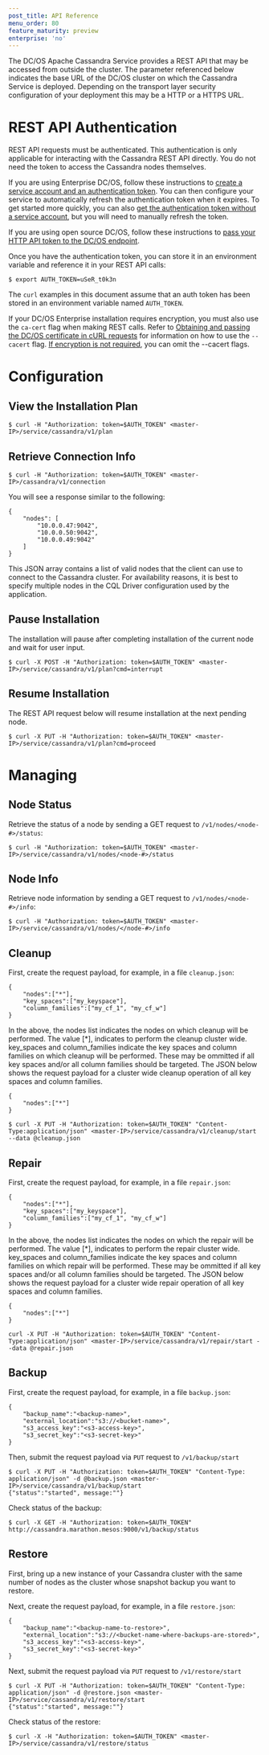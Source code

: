 ```yaml
---
post_title: API Reference
menu_order: 80
feature_maturity: preview
enterprise: 'no'
---
```


The DC/OS Apache Cassandra Service provides a REST API that may be accessed from outside the cluster. The <master-IP> parameter referenced below indicates the base URL of the DC/OS cluster on which the Cassandra Service is deployed. Depending on the transport layer security configuration of your deployment this may be a HTTP or a HTTPS URL.

<a name="#rest-auth"></a>
# REST API Authentication

REST API requests must be authenticated. This authentication is only applicable for interacting with the Cassandra REST API directly. You do not need the token to access the Cassandra nodes themselves.
 
If you are using Enterprise DC/OS, follow these instructions to [create a service account and an authentication token](https://docs.mesosphere.com/1.8/administration/id-and-access-mgt/service-auth/custom-service-auth/). You can then configure your service to automatically refresh the authentication token when it expires. To get started more quickly, you can also [get the authentication token without a service account](https://docs.mesosphere.com/1.8/administration/id-and-access-mgt/iam-api/), but you will need to manually refresh the token.

If you are using open source DC/OS, follow these instructions to [pass your HTTP API token to the DC/OS endpoint](https://dcos.io/docs/1.8/administration/id-and-access-mgt/iam-api/).

Once you have the authentication token, you can store it in an environment variable and reference it in your REST API calls:

```
$ export AUTH_TOKEN=uSeR_t0k3n
```

The `curl` examples in this document assume that an auth token has been stored in an environment variable named `AUTH_TOKEN`.

If your DC/OS Enterprise installation requires encryption, you must also use the `ca-cert` flag when making REST calls. Refer to [Obtaining and passing the DC/OS certificate in cURL requests](https://docs.mesosphere.com/1.8/administration/tls-ssl/#get-dcos-cert) for information on how to use the `--cacert` flag. [If encryption is not required](https://docs.mesosphere.com/1.8/administration/tls-ssl/), you can omit the --cacert flags.

# Configuration

## View the Installation Plan

```
$ curl -H "Authorization: token=$AUTH_TOKEN" <master-IP>/service/cassandra/v1/plan
```

## Retrieve Connection Info

```
$ curl -H "Authorization: token=$AUTH_TOKEN" <master-IP>/cassandra/v1/connection
```

You will see a response similar to the following:

```
{
    "nodes": [
        "10.0.0.47:9042",
        "10.0.0.50:9042",
        "10.0.0.49:9042"
    ]
}
```

This JSON array contains a list of valid nodes that the client can use to connect to the Cassandra cluster. For availability reasons, it is best to specify multiple nodes in the CQL Driver configuration used by the application.

## Pause Installation

The installation will pause after completing installation of the current node and wait for user input.

```
$ curl -X POST -H "Authorization: token=$AUTH_TOKEN" <master-IP>/service/cassandra/v1/plan?cmd=interrupt
```

## Resume Installation

The REST API request below will resume installation at the next pending node.

```
$ curl -X PUT -H "Authorization: token=$AUTH_TOKEN" <master-IP>/service/cassandra/v1/plan?cmd=proceed
```

# Managing

## Node Status
Retrieve the status of a node by sending a GET request to `/v1/nodes/<node-#>/status`:

```
$ curl -H "Authorization: token=$AUTH_TOKEN" <master-IP>/service/cassandra/v1/nodes/<node-#>/status
```

## Node Info
Retrieve node information by sending a GET request to `/v1/nodes/<node-#>/info`:

```
$ curl -H "Authorization: token=$AUTH_TOKEN" <master-IP>/service/cassandra/v1/nodes/</node-#>/info
```
## Cleanup

First, create the request payload, for example, in a file `cleanup.json`:

```
{
    "nodes":["*"],
    "key_spaces":["my_keyspace"],
    "column_families":["my_cf_1", "my_cf_w"]
}
```

In the above, the nodes list indicates the nodes on which cleanup will be performed. The value [*], indicates to perform the cleanup cluster wide. key_spaces and column_families indicate the key spaces and column families on which cleanup will be performed. These may be ommitted if all key spaces and/or all column families should be targeted. The JSON below shows the request payload for a cluster wide cleanup operation of all key spaces and column families.

```
{
    "nodes":["*"]
}
```

```
$ curl -X PUT -H "Authorization: token=$AUTH_TOKEN" "Content-Type:application/json" <master-IP>/service/cassandra/v1/cleanup/start --data @cleanup.json
```

## Repair

First, create the request payload, for example, in a file `repair.json`:

```
{
    "nodes":["*"],
    "key_spaces":["my_keyspace"],
    "column_families":["my_cf_1", "my_cf_w"]
}
```
In the above, the nodes list indicates the nodes on which the repair will be performed. The value [*], indicates to perform the repair cluster wide. key_spaces and column_families indicate the key spaces and column families on which repair will be performed. These may be ommitted if all key spaces and/or all column families should be targeted. The JSON below shows the request payload for a cluster wide repair operation of all key spaces and column families.

```
{
    "nodes":["*"]
}
```

```
curl -X PUT -H "Authorization: token=$AUTH_TOKEN" "Content-Type:application/json" <master-IP>/service/cassandra/v1/repair/start --data @repair.json
```

## Backup

First, create the request payload, for example, in a file `backup.json`:

```
{
    "backup_name":"<backup-name>",
    "external_location":"s3://<bucket-name>",
    "s3_access_key":"<s3-access-key>",
    "s3_secret_key":"<s3-secret-key>"
}
```

Then, submit the request payload via `PUT` request to `/v1/backup/start`

```
$ curl -X PUT -H "Authorization: token=$AUTH_TOKEN" "Content-Type: application/json" -d @backup.json <master-IP>/service/cassandra/v1/backup/start
{"status":"started", message:""}
```

Check status of the backup:

```
$ curl -X GET -H "Authorization: token=$AUTH_TOKEN" http://cassandra.marathon.mesos:9000/v1/backup/status
```

## Restore

First, bring up a new instance of your Cassandra cluster with the same number of nodes as the cluster whose snapshot backup you want to restore.

Next, create the request payload, for example, in a file `restore.json`:

```
{
    "backup_name":"<backup-name-to-restore>",
    "external_location":"s3://<bucket-name-where-backups-are-stored>",
    "s3_access_key":"<s3-access-key>",
    "s3_secret_key":"<s3-secret-key>"
}
```

Next, submit the request payload via `PUT` request to `/v1/restore/start`

```
$ curl -X PUT -H "Authorization: token=$AUTH_TOKEN" "Content-Type: application/json" -d @restore.json <master-IP>/service/cassandra/v1/restore/start
{"status":"started", message:""}
```

Check status of the restore:

```
$ curl -X -H "Authorization: token=$AUTH_TOKEN" <master-IP>/service/cassandra/v1/restore/status
```

